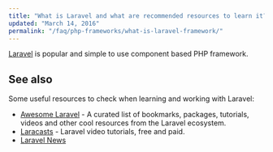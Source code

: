 ```yaml
---
title: "What is Laravel and what are recommended resources to learn it?"
updated: "March 14, 2016"
permalink: "/faq/php-frameworks/what-is-laravel-framework/"
---
```


[Laravel](http://laravel.com/) is popular and simple to use component based PHP
framework.

## See also

Some useful resources to check when learning and working with Laravel:

* [Awesome Laravel](https://github.com/chiraggude/awesome-laravel) - A curated list of bookmarks, packages, tutorials, videos and other cool resources from the Laravel ecosystem.
* [Laracasts](https://laracasts.com/) - Laravel video tutorials, free and paid.
* [Laravel News](https://laravel-news.com/)
